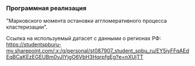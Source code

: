### Программная реализация   
"Марковского момента остановки аггломеративного процесса кластеризации".

Ссылка на используемый датасет с данными о регионах РФ:  
https://studentspburu-my.sharepoint.com/:x:/g/personal/st087907_student_spbu_ru/EY5iyFFqAEdEqBCaKEzEGEUBm0vJIYjgO6VbH3HqrpfgEg?e=nXUjTT
